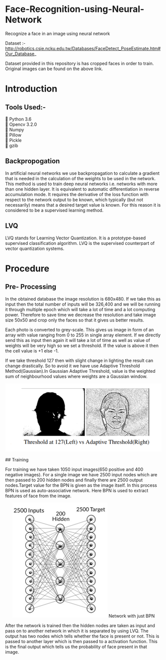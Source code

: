 # Face-Recognition-using-Neural-Network
Recognize a face in an image using neural network

Dataset :- http://robotics.csie.ncku.edu.tw/Databases/FaceDetect_PoseEstimate.htm#Our_Database_

Dataset provided in this repository is has cropped faces in order to train. Original images can be found on the above link.
# Introduction
## Tools Used:-
 Python 3.6 <br/>
 Opencv 3.2.0 <br/>
 Numpy <br/>
 Pillow <br/>
 Pickle <br/>
 gzib <br/>

## Backpropogation
In artificial neural networks we use backpropagation to calculate a gradient that is needed in the calculation of the weights to be used in the network. This method is used to train deep neural networks i.e. networks with more than one hidden layer. It is equivalent to automatic differentiation in reverse accumulation mode. It requires the derivative of the loss function with respect to the network output to be known, which typically (but not necessarily) means that a desired target value is known. For this reason it is considered to be a supervised learning method.

## LVQ
LVQ stands for Learning Vector Quantization. It is a prototype-based supervised classification algorithm. LVQ is the supervised counterpart of vector quantization systems.


# Procedure

## Pre- Processing 
In the obtained database the image resolution is 680x480. If we take this as input then the total number of inputs will be 326,400 and we will be running it through multiple epoch which will take a lot of time and a lot computing power. Therefore to save time we decrease the resolution and take image size 50x50 and crop only the faces so that it gives us better results.

Each photo is converted to grey-scale. This gives us image in form of an array with value ranging from 0 to 255 in single array element. If we directly send this as input then again it will take a lot of time as well as value of weights will be very high so we set a threshold. If the value is above it then the cell value is +1 else -1.

If we take threshold 127 then with slight change in lighting the result can change drastically. So to avoid it we have use Adaptive Threshold Method(Gaussian).In Gaussian Adaptive Threshold, value is the weighted sum of neighbourhood values where weights are a Gaussian window.

<p align="center">

  <img src="images/compare.PNG">
</p>
## Training 

For training we have taken 1050 input images(650 positive and 400 negative images). For a single image we have 2500 input nodes which are then passed to 200 hidden nodes and finally there are 2500 output nodes.Target value for the BPN is given as the image itself. In this process BPN is used as auto-associative network. Here BPN is used to extract features of face from the image.




<p align="center">
  <img src="images/bpn.jpeg">
  Network with just BPN
</p>

After the network is trained then the hidden nodes are taken as input and pass on to another network in which it is separated by using LVQ. The output has two nodes which tells whether the face is present or not. This is passed to another layer which is then passed to a activation function. This is the final output which tells us the probability of face present in that image.
